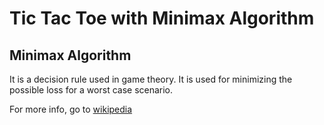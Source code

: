 
# Tic Tac Toe with Minimax Algorithm

## Minimax Algorithm
It is a decision rule used in game theory. It is used for minimizing the possible loss for a worst case scenario.

For more info, go to [wikipedia](https://en.wikipedia.org/wiki/Minimax)
